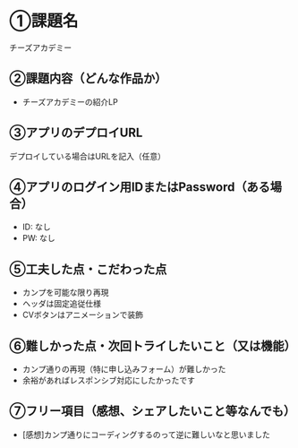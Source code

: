 # ①課題名
チーズアカデミー

## ②課題内容（どんな作品か）
- チーズアカデミーの紹介LP

## ③アプリのデプロイURL
デプロイしている場合はURLを記入（任意）

## ④アプリのログイン用IDまたはPassword（ある場合）
- ID: なし
- PW: なし

## ⑤工夫した点・こだわった点
- カンプを可能な限り再現
- ヘッダは固定追従仕様
- CVボタンはアニメーションで装飾

## ⑥難しかった点・次回トライしたいこと（又は機能）
- カンプ通りの再現（特に申し込みフォーム）が難しかった
- 余裕があればレスポンシブ対応にしたかったです

## ⑦フリー項目（感想、シェアしたいこと等なんでも）
- [感想]カンプ通りにコーディングするのって逆に難しいなと思いました
